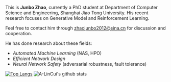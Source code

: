 This is **Junbo Zhao**, currently a PhD student at Department of Computer Science and Engineering, Shanghai Jiao Tong University. His recent research focuses on Generative Model and Reinforcement Learning.

Feel free to contact him through [zhaojunbo2012@sina.cn](zhaojunbo2012@sina.cn) for discussion and cooperation.

He has done research about these fields:
- *Automated Machine Learning* (NAS, HPO)
- *Efficient Network Design*
- *Neural Network Safety* (adversarial robustness, fault tolerance)

[![Top Langs](https://github-readme-stats.vercel.app/api/top-langs/?username=A-LinCui&count_private=true&layout=compact&theme=transparent&card_width=240)](https://github.com/anuraghazra/github-readme-stats)
![A-LinCui's github stats](https://github-readme-stats.vercel.app/api?username=A-LinCui&count_private=true&show_icons=true&theme=transparent&line_height=20)
